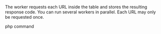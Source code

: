 The worker requests each URL inside the table and stores the resulting response code.
You can run several workers in parallel. Each URL may only be requested once.

php command
